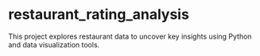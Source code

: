 # restaurant_rating_analysis
This project explores restaurant data to uncover key insights using Python and data visualization tools.
